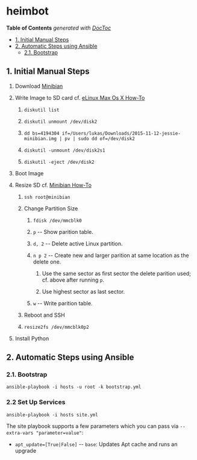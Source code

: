 # heimbot

<!-- START doctoc generated TOC please keep comment here to allow auto update -->
<!-- DON'T EDIT THIS SECTION, INSTEAD RE-RUN doctoc TO UPDATE -->
**Table of Contents**  *generated with [DocToc](https://github.com/thlorenz/doctoc)*

- [1. Initial Manual Steps](#1-initial-manual-steps)
- [2. Automatic Steps using Ansible](#2-automatic-steps-using-ansible)
  - [2.1. Bootstrap](#21-bootstrap)

<!-- END doctoc generated TOC please keep comment here to allow auto update -->

## 1. Initial Manual Steps

1. Download [Minibian](https://minibianpi.wordpress.com/download/)

1. Write Image to SD card
  cf. [eLinux Max Os X How-To](http://elinux.org/RPi_Easy_SD_Card_Setup#Using_command_line_tools_.282.29)

    1. `diskutil list`

    1. `diskutil unmount /dev/disk2`

    1. `dd bs=4194304 if=/Users/lukas/Downloads/2015-11-12-jessie-minibian.img | pv | sudo dd of=/dev/disk2`

    1. `diskutil -unmount /dev/disk2s1`

    1. `diskutil -eject /dev/disk2`

1. Boot Image

1. Resize SD
  cf. [Minibian How-To](https://minibianpi.wordpress.com/how-to/resize-sd)

    1. `ssh root@minibian`

    1. Change Partition Size

        1. `fdisk /dev/mmcblk0`

        1. `p` -- Show parition table.

        1. `d, 2` -- Delete active Linux partition.

        1. `n p 2` -- Create new and larger parition at same location as
           the delete one.

            1. Use the same sector as first sector the delete parition
               used; cf. above after running `p`.

            2. Use highest sector as last sector.

        1. `w` -- Write parition table.

    1. Reboot and SSH

    1. `resize2fs /dev/mmcblk0p2`

1. Install Python


## 2. Automatic Steps using Ansible


### 2.1. Bootstrap

`ansible-playbook -i hosts -u root -k bootstrap.yml`

### 2.2 Set Up Services

`ansible-playbook -i hosts site.yml`

The site playbook supports a few parameters which you can pass via `--extra-vars "parameter=value"`:

* `apt_update=[True|False]` -- `base`: Updates Apt cache and runs an upgrade


